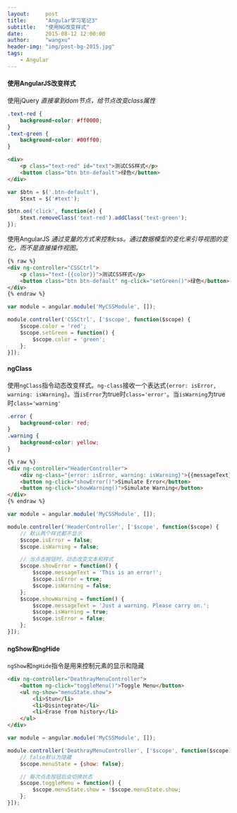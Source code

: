 ```yaml
---
layout:     post
title:      "Angular学习笔记3"
subtitle:   "使用NG改变样式"
date:       2015-08-12 12:00:00
author:     "wangxu"
header-img: "img/post-bg-2015.jpg"
tags:
    - Angular
---
```


#### 使用AngularJS改变样式

使用jQuery
*直接拿到dom节点，给节点改变class属性*

```css
.text-red {
    background-color: #ff0000;
}
.text-green {
    background-color: #00ff00;
}
```

```html
<div>
    <p class="text-red" id="text">测试CSS样式</p>
    <button class="btn btn-default">绿色</button>
</div>
```

```javascript
var $btn = $('.btn-default'),
    $text = $('#text');

$btn.on('click', function(e) {
    $text.removeClass('text-red').addClass('text-green');
});
```

使用AngularJS
*通过变量的方式来控制css。通过数据模型的变化来引导视图的变化，而不是直接操作视图。*

```html
{% raw %}
<div ng-controller="CSSCtrl">
    <p class="text-{{color}}">测试CSS样式</p>
    <button class="btn btn-default" ng-click="setGreen()">绿色</button>
</div>
{% endraw %}
```

```javascript
var module = angular.module('MyCSSModule', []);

module.controller('CSSCtrl', ['$scope', function($scope) {
    $scope.color = 'red';
    $scope.setGreen = function() {
        $scope.color = 'green';
    };
}]);
```

#### ngClass

使用`ngClass`指令动态改变样式。`ng-class`接收一个表达式`{error: isError, warning: isWarning}`。当`isError`为true时`class='error'`。当`isWarning`为true时`class='warning'`

```css
.error {
    background-color: red;
}
.warning {
    background-color: yellow;
}
```

```html
{% raw %}
<div ng-controller="HeaderController">
    <div ng-class="{error: isError, warning: isWarning}">{{messageText}}</div>
    <button ng-click="showError()">Simulate Error</button>
    <button ng-click="showWarning()">Simulate Warning</button>
</div>
{% endraw %}
```

```javascript
var module = angular.module('MyCSSModule', []);

module.controller('HeaderController', ['$scope', function($scope) {
    // 默认两个样式都不显示
    $scope.isError = false;
    $scope.isWarning = false;

    // 当点击按钮时，动态改变文本和样式
    $scope.showError = function() {
        $scope.messageText = 'This is an error!';
        $scope.isError = true;
        $scope.isWarning = false;
    };
    $scope.showWarning = function() {
        $scope.messageText = 'Just a warning. Please carry on.';
        $scope.isWarning = true;
        $scope.isError = false;
    };
}]);
```

#### ngShow和ngHide

`ngShow`和`ngHide`指令是用来控制元素的显示和隐藏

```html
<div ng-controller="DeathrayMenuController">
    <button ng-click="toggleMenu()">Toggle Menu</button>
    <ul ng-show="menuState.show">
        <li>Stun</li>
        <li>Disintegrate</li>
        <li>Erase from history</li>
    </ul>
</div>
```

```javascript
var module = angular.module('MyCSSModule', []);

module.controller('DeathrayMenuController', ['$scope', function($scope) {
    // false默认为隐藏
    $scope.menuState = {show: false};

    // 每次点击按钮后会切换状态
    $scope.toggleMenu = function() {
        $scope.menuState.show = !$scope.menuState.show;
    };
}]);
```

